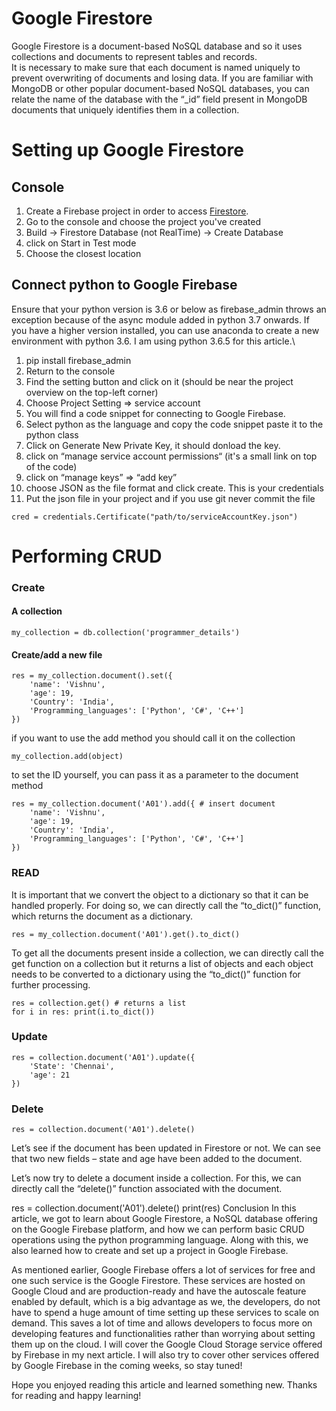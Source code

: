# Google Firestore
Google Firestore is a document-based NoSQL database and so it uses collections and documents to represent tables and records.\
It is necessary to make sure that each document is named uniquely to prevent overwriting of documents and losing data. If you are familiar with MongoDB or other popular document-based NoSQL databases, you can relate the name of the database with the “_id” field present in MongoDB documents that uniquely identifies them in a collection.

# Setting up Google Firestore
## Console
1. Create a Firebase project in order to access [Firestore](https://console.firebase.google.com). 
2. Go to the console and choose the project you've created
3. Build -> Firestore Database (not RealTime) -> Create Database
4. click on Start in Test mode
5. Choose the closest location 


## Connect python to Google Firebase 
Ensure that your python version is 3.6 or below as firebase_admin throws an exception because of the async module added in python 3.7 onwards. If you have a higher version installed, you can use anaconda to create a new environment with python 3.6. I am using python 3.6.5 for this article.\

1. pip install firebase_admin
2. Return to the console
3. Find the setting button and click on it (should be near the project overview on the top-left corner)
4. Choose Project Setting => service account
5. You will find a code snippet for connecting to Google Firebase.
6. Select python as the language and copy the code snippet paste it to the python class
7. Click on Generate New Private Key, it should donload the key.
8. click on “manage service account permissions“ (it's a small link on top of the code)
9. click on “manage keys” => “add key”
10. choose JSON as the file format and click create. This is your credentials
11. Put the json file in your project and if you use git never commit the file
```
cred = credentials.Certificate("path/to/serviceAccountKey.json")
```

# Performing CRUD 
### Create

#### A collection
```
my_collection = db.collection('programmer_details') 
```


#### Create/add a new file
```
res = my_collection.document().set({ 
    'name': 'Vishnu',
    'age': 19,
    'Country': 'India',
    'Programming_languages': ['Python', 'C#', 'C++']
})
```

if you want to use the add method you should call it on the collection 
```
my_collection.add(object)
```

to set the ID yourself, you can pass it as a parameter to the document method
```
res = my_collection.document('A01').add({ # insert document
    'name': 'Vishnu',
    'age': 19,
    'Country': 'India',
    'Programming_languages': ['Python', 'C#', 'C++']
})
```

### READ
It is important that we convert the object to a dictionary so that it can be handled properly. For doing so, we can directly call the “to_dict()” function, which returns the document as a dictionary.
```
res = my_collection.document('A01').get().to_dict()

```
To get all the documents present inside a collection, we can directly call the get function on a collection but it returns a list of objects and each object needs to be converted to a dictionary using the “to_dict()” function for further processing.
```
res = collection.get() # returns a list
for i in res: print(i.to_dict())

```

### Update
```
res = collection.document('A01').update({
    'State': 'Chennai',
    'age': 21
})

```


### Delete
```
res = collection.document('A01').delete()

```














Let’s see if the document has been updated in Firestore or not. We can see that two new fields – state and age have been added to the document.


Let’s now try to delete a document inside a collection. For this, we can directly call the “delete()” function associated with the document.

res = collection.document('A01').delete()
print(res)
Conclusion
In this article, we got to learn about Google Firestore, a NoSQL database offering on the Google Firebase platform, and how we can perform basic CRUD operations using the python programming language. Along with this, we also learned how to create and set up a project in Google Firebase.

As mentioned earlier, Google Firebase offers a lot of services for free and one such service is the Google Firestore. These services are hosted on Google Cloud and are production-ready and have the autoscale feature enabled by default, which is a big advantage as we, the developers, do not have to spend a huge amount of time setting up these services to scale on demand. This saves a lot of time and allows developers to focus more on developing features and functionalities rather than worrying about setting them up on the cloud. I will cover the Google Cloud Storage service offered by Firebase in my next article. I will also try to cover other services offered by Google Firebase in the coming weeks, so stay tuned!

Hope you enjoyed reading this article and learned something new. Thanks for reading and happy learning!